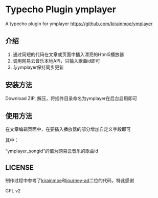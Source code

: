 # Typecho Plugin ymplayer
A typecho plugin for ymplayer https://github.com/kirainmoe/ymplayer


## 介绍
1. 通过简短的代码在文章或页面中插入漂亮的Html5播放器
2. 调用网易云音乐本地API，只输入歌曲id即可
3. 与ymplayer保持同步更新

## 安装方法

Download ZIP, 解压，将插件目录命名为ymplayer在后台启用即可

## 使用方法
在文章编辑页面中，在要插入播放器的部分增加自定义字段即可

其中：

“ymplayer_songid”的值为网易云音乐的歌曲id


## LICENSE

制作过程中参考了[kirainmoe](https://github.com/kirainmoe)和[journey-ad](https://github.com/journey-ad)二位的代码，特此感谢

GPL v2
